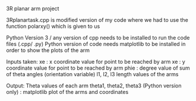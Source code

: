 3R planar arm project

3Rplanartask.cpp is modified version of my code where we had to use the function polarxy() which is given to us

Python Version 3 / any version of cpp needs to be installed to run the code files (.cpp/ .py) 
Python version of code needs matplotlib to be installed in order to show the plots of the arm


Inputs taken:
xe : x coordinate value for point to be reached by arm
xe : y coordinate value for point to be reached by arm
phie : degree value of sum of theta angles (orientation variable)
l1, l2, l3 length values of the arms

Output:
Theta values of each arm
theta1, theta2, theta3
(Python version only) : matplotlib plot of the arms and coordinates
